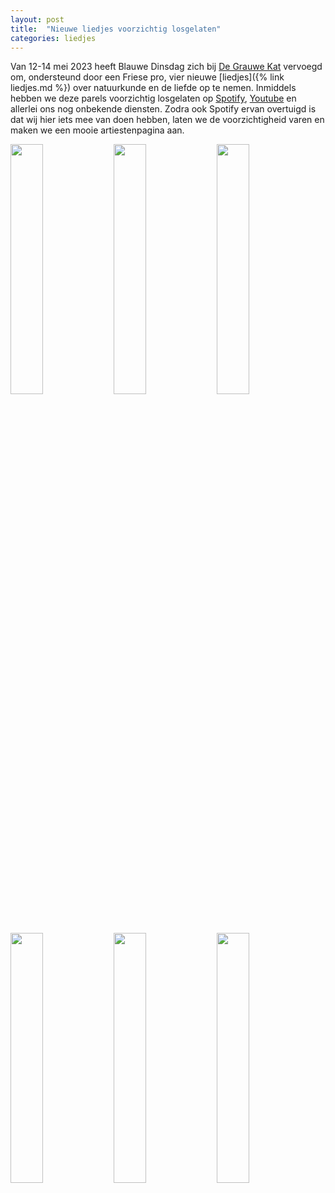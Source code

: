 ```yaml
---
layout: post
title:  "Nieuwe liedjes voorzichtig losgelaten"
categories: liedjes
---
```

Van 12-14 mei 2023 heeft Blauwe Dinsdag zich bij [De Grauwe Kat](https://studiohoteldegrauwekat.nl) vervoegd om, ondersteund door een Friese pro, vier nieuwe [liedjes]({% link liedjes.md %}) over natuurkunde en de liefde op te nemen. Inmiddels hebben we deze parels voorzichtig losgelaten op [Spotify](https://open.spotify.com/artist/5cyFdTRpQ5A4XsQZfAZ46w?si=IWKZMJSDQ6ybtKYI9NTE0w), [Youtube](https://www.youtube.com/channel/UCjSMm2BqZMUYoRqeN16dNaw/featured) en allerlei ons nog onbekende diensten. Zodra ook Spotify ervan overtuigd is dat wij hier iets mee van doen hebben, laten we de voorzichtigheid varen en maken we een mooie artiestenpagina aan.

<p float="left">
  <img src="{% link images/grauwekat_snoek.jpg %}" width="32%" />
  <img src="{% link images/grauwekat_gitaar.jpg %}" width="32%" />
  <img src="{% link images/grauwekat_pauze.jpg %}" width="32%" />
</p>  
<p float="left">
  <img src="{% link images/grauwekat_bas.jpg %}" width="32%" />
  <img src="{% link images/grauwekat_drums.jpg %}" width="32%" />
  <img src="{% link images/grauwekat_buiten.jpg %}" width="32%" />
</p>  

